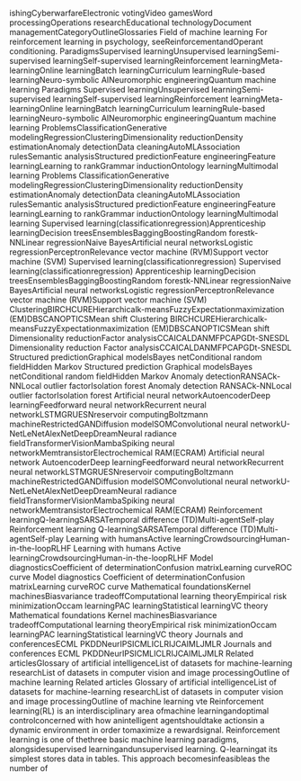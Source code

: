 ishingCyberwarfareElectronic votingVideo gamesWord processingOperations researchEducational technologyDocument managementCategoryOutlineGlossaries Field of machine learning For reinforcement learning in psychology, seeReinforcementandOperant conditioning. ParadigmsSupervised learningUnsupervised learningSemi-supervised learningSelf-supervised learningReinforcement learningMeta-learningOnline learningBatch learningCurriculum learningRule-based learningNeuro-symbolic AINeuromorphic engineeringQuantum machine learning Paradigms Supervised learningUnsupervised learningSemi-supervised learningSelf-supervised learningReinforcement learningMeta-learningOnline learningBatch learningCurriculum learningRule-based learningNeuro-symbolic AINeuromorphic engineeringQuantum machine learning ProblemsClassificationGenerative modelingRegressionClusteringDimensionality reductionDensity estimationAnomaly detectionData cleaningAutoMLAssociation rulesSemantic analysisStructured predictionFeature engineeringFeature learningLearning to rankGrammar inductionOntology learningMultimodal learning Problems ClassificationGenerative modelingRegressionClusteringDimensionality reductionDensity estimationAnomaly detectionData cleaningAutoMLAssociation rulesSemantic analysisStructured predictionFeature engineeringFeature learningLearning to rankGrammar inductionOntology learningMultimodal learning Supervised learning(classificationregression)Apprenticeship learningDecision treesEnsemblesBaggingBoostingRandom forestk-NNLinear regressionNaive BayesArtificial neural networksLogistic regressionPerceptronRelevance vector machine (RVM)Support vector machine (SVM) Supervised learning(classificationregression) Supervised learning(classificationregression) Apprenticeship learningDecision treesEnsemblesBaggingBoostingRandom forestk-NNLinear regressionNaive BayesArtificial neural networksLogistic regressionPerceptronRelevance vector machine (RVM)Support vector machine (SVM) ClusteringBIRCHCUREHierarchicalk-meansFuzzyExpectationmaximization (EM)DBSCANOPTICSMean shift Clustering BIRCHCUREHierarchicalk-meansFuzzyExpectationmaximization (EM)DBSCANOPTICSMean shift Dimensionality reductionFactor analysisCCAICALDANMFPCAPGDt-SNESDL Dimensionality reduction Factor analysisCCAICALDANMFPCAPGDt-SNESDL Structured predictionGraphical modelsBayes netConditional random fieldHidden Markov Structured prediction Graphical modelsBayes netConditional random fieldHidden Markov Anomaly detectionRANSACk-NNLocal outlier factorIsolation forest Anomaly detection RANSACk-NNLocal outlier factorIsolation forest Artificial neural networkAutoencoderDeep learningFeedforward neural networkRecurrent neural networkLSTMGRUESNreservoir computingBoltzmann machineRestrictedGANDiffusion modelSOMConvolutional neural networkU-NetLeNetAlexNetDeepDreamNeural radiance fieldTransformerVisionMambaSpiking neural networkMemtransistorElectrochemical RAM(ECRAM) Artificial neural network AutoencoderDeep learningFeedforward neural networkRecurrent neural networkLSTMGRUESNreservoir computingBoltzmann machineRestrictedGANDiffusion modelSOMConvolutional neural networkU-NetLeNetAlexNetDeepDreamNeural radiance fieldTransformerVisionMambaSpiking neural networkMemtransistorElectrochemical RAM(ECRAM) Reinforcement learningQ-learningSARSATemporal difference (TD)Multi-agentSelf-play Reinforcement learning Q-learningSARSATemporal difference (TD)Multi-agentSelf-play Learning with humansActive learningCrowdsourcingHuman-in-the-loopRLHF Learning with humans Active learningCrowdsourcingHuman-in-the-loopRLHF Model diagnosticsCoefficient of determinationConfusion matrixLearning curveROC curve Model diagnostics Coefficient of determinationConfusion matrixLearning curveROC curve Mathematical foundationsKernel machinesBiasvariance tradeoffComputational learning theoryEmpirical risk minimizationOccam learningPAC learningStatistical learningVC theory Mathematical foundations Kernel machinesBiasvariance tradeoffComputational learning theoryEmpirical risk minimizationOccam learningPAC learningStatistical learningVC theory Journals and conferencesECML PKDDNeurIPSICMLICLRIJCAIMLJMLR Journals and conferences ECML PKDDNeurIPSICMLICLRIJCAIMLJMLR Related articlesGlossary of artificial intelligenceList of datasets for machine-learning researchList of datasets in computer vision and image processingOutline of machine learning Related articles Glossary of artificial intelligenceList of datasets for machine-learning researchList of datasets in computer vision and image processingOutline of machine learning vte Reinforcement learning(RL) is an interdisciplinary area ofmachine learningandoptimal controlconcerned with how anintelligent agentshouldtake actionsin a dynamic environment in order tomaximize a rewardsignal. Reinforcement learning is one of thethree basic machine learning paradigms, alongsidesupervised learningandunsupervised learning. Q-learningat its simplest stores data in tables. This approach becomesinfeasibleas the number of 